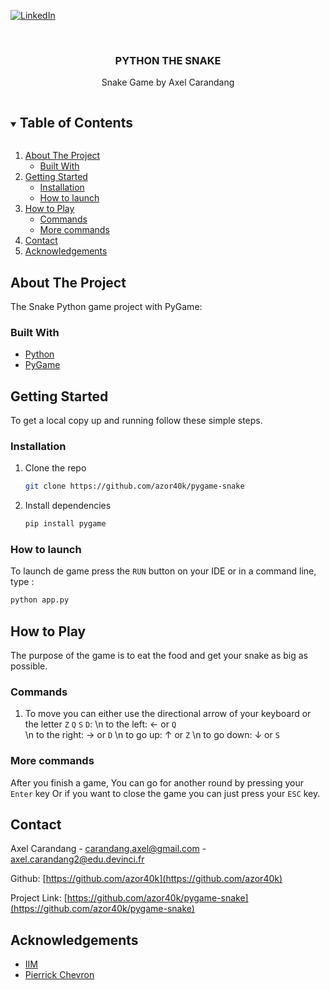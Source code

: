 [![LinkedIn][linkedin-shield]][linkedin-url]

<br />
<p align="center">
  <h3 align="center">PYTHON THE SNAKE</h3>
  <p align="center">
   Snake Game by Axel Carandang<br />
  </p>
</p>



<!-- TABLE OF CONTENTS -->
<details open="open">
  <summary><h2 style="display: inline-block">Table of Contents</h2></summary>
  <ol>
    <li>
      <a href="#about-the-project">About The Project</a>
      <ul>
        <li><a href="#built-with">Built With</a></li>
      </ul>
    </li>
    <li>
      <a href="#getting-started">Getting Started</a>
      <ul>
        <li><a href="#installation">Installation</a></li>
        <li><a href="#installation">How to launch</a></li>
      </ul>
    </li>
    <li>
      <a href="#how-to-play">How to Play</a>
      <ul>
        <li><a href="#commands">Commands</a></li>
        <li><a href="#more-commands">More commands</a></li>
      </ul>
    </li>
    <li>
      <a href="#contact">Contact</a>
    </li>
    <li>
      <a href="#acknowledgements">Acknowledgements</a>
    </li>
  </ol>
</details>



<!-- ABOUT THE PROJECT -->
## About The Project

The Snake Python game project with PyGame:<br>


### Built With

* [Python](https://www.python.org/)
* [PyGame](https://pygame.readthedocs.io/en/latest/)



<!-- GETTING STARTED -->
## Getting Started

To get a local copy up and running follow these simple steps.

### Installation

1. Clone the repo
   ```sh
   git clone https://github.com/azor40k/pygame-snake
   ```
2. Install dependencies
   ```sh
   pip install pygame
   ```
### How to launch
  To launch de game press the `RUN` button on your IDE
  or in a command line, type :
  ```sh
  python app.py
  ```

<!-- How to Play -->
## How to Play

The purpose of the game is to eat the food and get your snake as big as possible.

### Commands
1. To move you can either use the directional arrow of your keyboard or the letter `Z` `Q` `S` `D`:
    \n to the left:      &#8592; or `Q`  
    \n to the right:     &#8594; or `D`
    \n to go up:         &#8593; or `Z`
    \n to go down:       &#8595; or `S`
  
### More commands
After you finish a game,
You can go for another round by pressing your `Enter` key
Or if you want to close the game you can just press your `ESC` key.

<!-- CONTACT -->
## Contact
Axel Carandang - carandang.axel@gmail.com - axel.carandang2@edu.devinci.fr

Github: [https://github.com/azor40k](https://github.com/azor40k)

Project Link: [https://github.com/azor40k/pygame-snake](https://github.com/azor40k/pygame-snake)

<!-- ACKNOWLEDGEMENTS -->
## Acknowledgements
* [IIM](https://www.iim.fr/)
* [Pierrick Chevron](https://www.linkedin.com/in/pierrick-chevron-42b05810b/)

<!-- MARKDOWN LINKS & IMAGES -->
[linkedin-shield]: https://img.shields.io/badge/-LinkedIn-black.svg?style=for-the-badge&logo=linkedin&colorB=555
[linkedin-url]: https://www.linkedin.com/in/axelcarandang/

